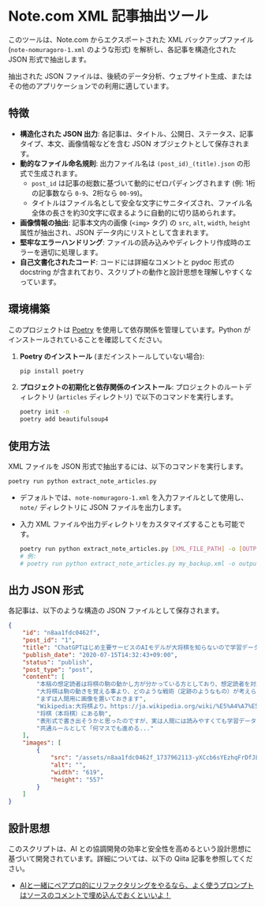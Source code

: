 # Note.com XML 記事抽出ツール

このツールは、Note.com からエクスポートされた XML バックアップファイル (`note-nomuragoro-1.xml` のような形式) を解析し、各記事を構造化された JSON 形式で抽出します。

抽出された JSON ファイルは、後続のデータ分析、ウェブサイト生成、またはその他のアプリケーションでの利用に適しています。

## 特徴

- **構造化された JSON 出力**: 各記事は、タイトル、公開日、ステータス、記事タイプ、本文、画像情報などを含む JSON オブジェクトとして保存されます。
- **動的なファイル命名規則**: 出力ファイル名は `(post_id)_(title).json` の形式で生成されます。
  - `post_id` は記事の総数に基づいて動的にゼロパディングされます (例: 1桁の記事数なら `0-9`、2桁なら `00-99`)。
  - タイトルはファイル名として安全な文字にサニタイズされ、ファイル名全体の長さを約30文字に収まるように自動的に切り詰められます。
- **画像情報の抽出**: 記事本文内の画像 (`<img>` タグ) の `src`, `alt`, `width`, `height` 属性が抽出され、JSON データ内にリストとして含まれます。
- **堅牢なエラーハンドリング**: ファイルの読み込みやディレクトリ作成時のエラーを適切に処理します。
- **自己文書化されたコード**: コードには詳細なコメントと pydoc 形式の docstring が含まれており、スクリプトの動作と設計思想を理解しやすくなっています。

## 環境構築

このプロジェクトは [Poetry](https://python-poetry.org/) を使用して依存関係を管理しています。Python がインストールされていることを確認してください。

1.  **Poetry のインストール** (まだインストールしていない場合):
    ```bash
    pip install poetry
    ```

2.  **プロジェクトの初期化と依存関係のインストール**:
    プロジェクトのルートディレクトリ (`articles` ディレクトリ) で以下のコマンドを実行します。
    ```bash
    poetry init -n
    poetry add beautifulsoup4
    ```

## 使用方法

XML ファイルを JSON 形式で抽出するには、以下のコマンドを実行します。

```bash
poetry run python extract_note_articles.py
```

-   デフォルトでは、`note-nomuragoro-1.xml` を入力ファイルとして使用し、`note/` ディレクトリに JSON ファイルを出力します。
-   入力 XML ファイルや出力ディレクトリをカスタマイズすることも可能です。

    ```bash
    poetry run python extract_note_articles.py [XML_FILE_PATH] -o [OUTPUT_DIRECTORY]
    # 例:
    # poetry run python extract_note_articles.py my_backup.xml -o output_json
    ```

## 出力 JSON 形式

各記事は、以下のような構造の JSON ファイルとして保存されます。

```json
{
    "id": "n8aa1fdc0462f",
    "post_id": "1",
    "title": "ChatGPTはじめ主要サービスのAIモデルが大将棋を知らないので学習データ・兼布教したい（駒の動かし方編）",
    "publish_date": "2020-07-15T14:32:43+09:00",
    "status": "publish",
    "post_type": "post",
    "content": [
        "本稿の想定読者は将棋の駒の動かし方が分かっている方としており、想定読者を対象としているため、解説が不足している部分があります。",
        "大将棋は駒の動きを覚える事より、どのような戦術（定跡のようなもの）が考えられるか、を考えてから勉強する方が分かりやすいと筆者個人は考えていますので、本稿はまず別記事を読んでから読み直してもらった方がいいかもしれません。",
        "まずは人間用に画像を置いておきます",
        "Wikipedia:大将棋より。https://ja.wikipedia.org/wiki/%E5%A4%A7%E5%B0%86%E6%A3%8B",
        "将棋（本将棋）にある駒",
        "表形式で書き出そうかと思ったのですが、実は人間には読みやすくても学習データとしては返ってわかりにくいんですよね。なので箇条書きにしました。",
        "共通ルールとして「何マスでも進める..."
    ],
    "images": [
        {
            "src": "/assets/n8aa1fdc0462f_1737962113-yXCcb6sYEzhqFrDfJLQgeUK1.png",
            "alt": "",
            "width": "619",
            "height": "557"
        }
    ]
}
```

## 設計思想

このスクリプトは、AI との協調開発の効率と安全性を高めるという設計思想に基づいて開発されています。詳細については、以下の Qiita 記事を参照してください。

- [AIと一緒にペアプロ的にリファクタリングをやるなら、よく使うプロンプトはソースのコメントで埋め込んでおくといいよ！](https://qiita.com/nomurasan/items/e450cb0135e250022aaf.md)
